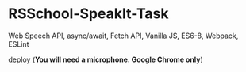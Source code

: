 # RSSchool-SpeakIt-Task

Web Speech API, async/await, Fetch API, Vanilla JS, ES6-8, Webpack, ESLint

[deploy](https://araneusx.github.io/RSSchool-SpeakIt/) (**You will need a microphone. Google Chrome only**)
